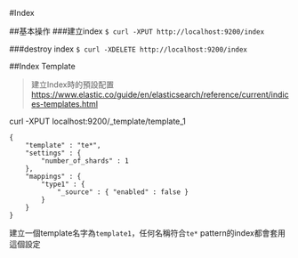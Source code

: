 #Index

##基本操作
###建立index
`$ curl -XPUT http://localhost:9200/index`

###destroy index
`$ curl -XDELETE http://localhost:9200/index`

##Index Template
>建立Index時的預設配置
https://www.elastic.co/guide/en/elasticsearch/reference/current/indices-templates.html

curl -XPUT localhost:9200/_template/template_1

```
{
    "template" : "te*",
    "settings" : {
        "number_of_shards" : 1
    },
    "mappings" : {
        "type1" : {
            "_source" : { "enabled" : false }
        }
    }
}
```

建立一個template名字為`template1`，任何名稱符合`te*` pattern的index都會套用這個設定
